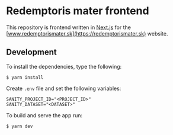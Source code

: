 # Redemptoris mater frontend

This repository is frontend written in [Next.js](https://nextjs.org/) for
the [www.redemptorismater.sk](https://redemptorismater.sk) website.

## Development

To install the dependencies, type the following:

```
$ yarn install
```

Create `.env` file and set the following variables:

```
SANITY_PROJECT_ID="<PROJECT_ID>"
SANITY_DATASET="<DATASET>"
```

To build and serve the app run:

```
$ yarn dev
```
